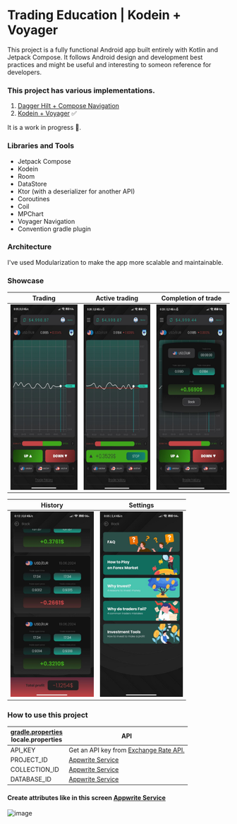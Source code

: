 # Trading Education | Kodein + Voyager

This project is a fully functional Android app built entirely with Kotlin and Jetpack Compose. It follows Android design and development best practices and might be useful and interesting to someon reference for developers.

### This project has various implementations.

1. <a href="https://github.com/dmitriykotov333/TradingEducation/tree/master">Dagger Hilt + Compose Navigation</a>  
2. <a href="https://github.com/dmitriykotov333/TradingEducation/tree/kodein%2Bvoyager">Kodein + Voyager</a> :white_check_mark:

It is a work in progress 🚧.

### Libraries and Tools

- Jetpack Compose
- Kodein
- Room
- DataStore
- Ktor (with a deserializer for another API)
- Coroutines
- Coil
- MPChart
- Voyager Navigation
- Convention gradle plugin


### Architecture

I've used Modularization to make the app more scalable and maintainable.


### Showcase


| Trading                                                                                                                         | Active trading | Completion of trade |
|---------------------------------------------------------------------------------------------------------------------------------| ------------- | ------------- |
| <img src="https://github.com/dmitriykotov333/TradingEducation/blob/master/images/photo_2024-07-24_00-08-55.jpg" height="420" /> | <img src="https://github.com/dmitriykotov333/TradingEducation/blob/master/images/photo_2024-07-24_00-22-08.jpg" height="420" />  | <img src="https://github.com/dmitriykotov333/TradingEducation/blob/master/images/photo_2024-07-24_00-22-03.jpg" height="420" /> |

| History | Settings |
| ------------- | ------------- |
| <img src="https://github.com/dmitriykotov333/TradingEducation/blob/master/images/photo_2024-07-24_00-13-09.jpg" height="420" /> | <img src="https://github.com/dmitriykotov333/TradingEducation/blob/master/images/photo_2024-07-24_00-08-39.jpg" height="420" />  |


### How to use this project

| <a href = "https://github.com/dmitriykotov333/TradingEducation/blob/master/gradle.properties"> gradle.properties</a><br>locale.properties  | API |
| ------------- | ------------- |
| API_KEY | Get an API key from <a href="https://www.exchangerate-api.com/">Exchange Rate API.</a> |
| PROJECT_ID | <a href="https://appwrite.io/">Appwrite Service</a> |
| COLLECTION_ID | <a href="https://appwrite.io/">Appwrite Service</a> |
| DATABASE_ID | <a href="https://appwrite.io/">Appwrite Service</a> |

#### Create attributes like in this screen <a href="https://appwrite.io/">Appwrite Service</a>
![image](https://github.com/user-attachments/assets/ef8c2dd8-bbe1-4671-8407-9124ef5bde84)